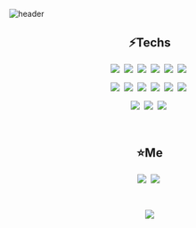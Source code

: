![header](https://capsule-render.vercel.app/api?type=soft&color=auto&height=150&section=header&text=Heonjin_Kwon&fontSize=50&animation=twinkling)

<h2 align="center"> ⚡Techs </h2>

<p align="center">
  <p align="center">
    <img src="https://img.shields.io/badge/C-A8B9CC?style=flat-square&logo=C&logoColor=white"/></a>&nbsp 
    <img src="https://img.shields.io/badge/Java-007396?style=flat-square&logo=Java&logoColor=white"/></a>&nbsp  
    <img src="https://img.shields.io/badge/Kotlin-0095D5?style=flat-square&logo=Kotlin&logoColor=white"/></a>&nbsp
    <img src="https://img.shields.io/badge/Android-3DDC84?style=flat-square&logo=Android&logoColor=white"/></a>&nbsp
    <img src="https://img.shields.io/badge/Flutter-02569B?style=flat-square&logo=Flutter&logoColor=white"/></a>&nbsp
    <img src="https://img.shields.io/badge/Python-3766AB?style=flat-square&logo=Python&logoColor=white"/></a>&nbsp </h2>
  </p>
  <p align="center">
    <img src="https://img.shields.io/badge/Visual Studio-5C2D91?style=flat-square&logo=visualstudio&logoColor=white"/></a>&nbsp
    <img src="https://img.shields.io/badge/Visual Studio Code-007ACC?style=flat-square&logo=visualstudiocode&logoColor=white"/></a>&nbsp
    <img src="https://img.shields.io/badge/IntelliJ IDEA-000000?style=flat-square&logo=intellijidea&logoColor=white"/></a>&nbsp
    <img src="https://img.shields.io/badge/PyCharm-000000?style=flat-square&logo=pycharm&logoColor=white"/></a>&nbsp
    <img src="https://img.shields.io/badge/Android Studio-3DDC84?style=flat-square&logo=AndroidStudio&logoColor=white"/></a>&nbsp
    <img src="https://img.shields.io/badge/Firebase-FFCA28?style=flat-square&logo=firebase&logoColor=white"/></a>&nbsp
  </p>
  <p align="center">
    <img src="https://img.shields.io/badge/Git-F05032?style=flat-square&logo=git&logoColor=white"/></a>&nbsp
    <img src="https://img.shields.io/badge/GitHub-181717?style=flat-square&logo=github&logoColor=white"/></a>&nbsp
    <img src="https://img.shields.io/badge/GitLab-FCA121?style=flat-square&logo=gitlab&logoColor=white"/></a>&nbsp
  </p>
</p>

<br>

<h2 align="center"> ⭐Me </h2>

  <p align="center">
    <a href="https://evan96.tistory.com"><img src="https://img.shields.io/badge/Tistory Blog-000000?style=flatsquare&logo=AngelList&logoColor=white&link=https://velog.io/@woo0_hooo"/></a>&nbsp
    <a href="https://www.instagram.com/heon.genius/"><img src="https://img.shields.io/badge/Instagram-E4405F?style=flat-square&logo=Instagram&logoColor=white&link=https://www.instagram.com/woo0_hooo/"/></a>&nbsp
   </p>
</h3>
<br>

<p align="center">
  <a href="https://hits.seeyoufarm.com"><img src="https://hits.seeyoufarm.com/api/count/incr/badge.svg?url=https%3A%2F%2Fgithub.com%2FEVAN96KWON&count_bg=%23ED6DA3&title_bg=%2386757E&icon=github.svg&icon_color=%23E1DEDE&title=hits&edge_flat=false"/></a>
</p>
